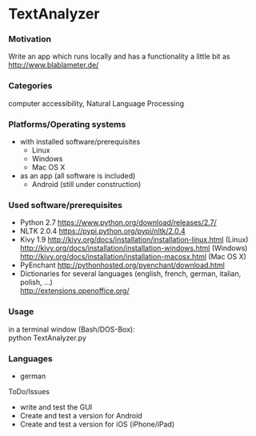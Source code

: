 # TextAnalyzer

### Motivation
Write an app which runs locally and has a functionality a little bit as http://www.blablameter.de/

### Categories
computer accessibility, Natural Language Processing

### Platforms/Operating systems
- with installed software/prerequisites
  - Linux
  - Windows
  - Mac OS X
- as an app (all software is included)
  - Android (still under construction)

### Used software/prerequisites     
- Python 2.7  https://www.python.org/download/releases/2.7/
- NLTK 2.0.4  https://pypi.python.org/pypi/nltk/2.0.4
- Kivy 1.9    http://kivy.org/docs/installation/installation-linux.html   (Linux) <br>
              http://kivy.org/docs/installation/installation-windows.html (Windows) <br>
              http://kivy.org/docs/installation/installation-macosx.html  (Mac OS X)
- PyEnchant   http://pythonhosted.org/pyenchant/download.html
- Dictionaries for several languages (english, french, german, italian, polish, ...) <br>
http://extensions.openoffice.org/

### Usage
in a terminal window (Bash/DOS-Box): <br>
python TextAnalyzer.py <filename>

### Languages
- german

ToDo/Issues
- write and test the GUI
- Create and test a version for Android
- Create and test a version for iOS (iPhone/iPad)

